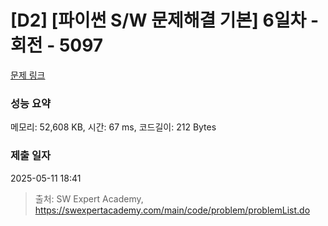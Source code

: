 # [D2] [파이썬 S/W 문제해결 기본] 6일차 - 회전 - 5097 

[문제 링크](https://swexpertacademy.com/main/code/problem/problemDetail.do?contestProbId=AWTVjgHKbn8DFAVT) 

### 성능 요약

메모리: 52,608 KB, 시간: 67 ms, 코드길이: 212 Bytes

### 제출 일자

2025-05-11 18:41



> 출처: SW Expert Academy, https://swexpertacademy.com/main/code/problem/problemList.do